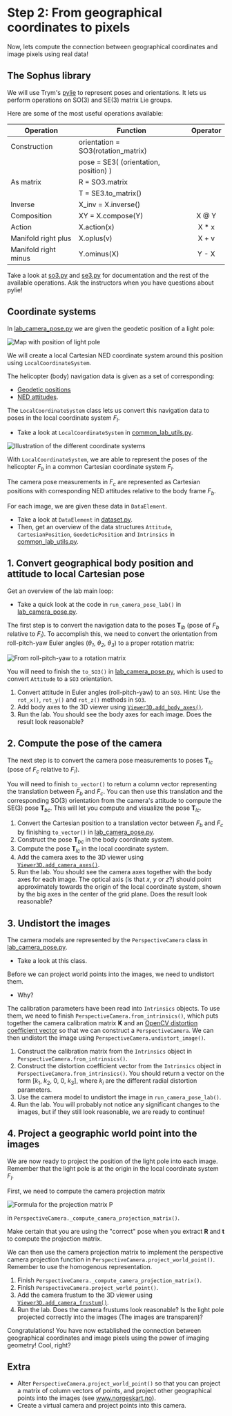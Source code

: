 # Step 2: From geographical coordinates to pixels
Now, lets compute the connection between geographical coordinates and image pixels using real data!

## The Sophus library
We will use Trym's [pylie](https://github.com/tussedrotten/pylie) to represent poses and orientations.
It lets us perform operations on SO(3) and SE(3) matrix Lie groups.

Here are some of the most useful operations available:

| Operation            | Function                              | Operator |
|----------------------|---------------------------------------|:--------:|
| Construction         | orientation = SO3(rotation_matrix)    |          |
|                      | pose = SE3( (orientation, position) ) |          |
| As matrix            | R = SO3.matrix                        |          |
|                      | T = SE3.to_matrix()                   |          |
| Inverse              | X_inv = X.inverse()                   |          |
| Composition          | XY = X.compose(Y)                     |  X @ Y   |
| Action               | X.action(x)                           |  X * x   |
| Manifold right plus  | X.oplus(v)                            |  X + v   |
| Manifold right minus | Y.ominus(X)                           |  Y - X   |

Take a look at [so3.py](https://github.com/tussedrotten/pylie/blob/master/pylie/so3.py) and [se3.py](https://github.com/tussedrotten/pylie/blob/master/pylie/se3.py) for documentation and the rest of the available operations. 
Ask the instructors when you have questions about pylie!

## Coordinate systems
In [lab_camera_pose.py](../lab_camera_pose.py) we are given the geodetic position of a light pole:

![Map with position of light pole](img/light-pole-position.png)

We will create a local Cartesian NED coordinate system around this position using `LocalCoordinateSystem`. 

The helicopter (body) navigation data is given as a set of corresponding:
  - [Geodetic positions](https://en.wikipedia.org/wiki/Geographic_coordinate_system)
  - [NED attitudes](https://en.wikipedia.org/wiki/Axes_conventions#Ground_reference_frames:_ENU_and_NED). 

The `LocalCoordinateSystem` class lets us convert this navigation data to poses in the local coordinate system *F<sub>l</sub>*.
  - Take a look at `LocalCoordinateSystem` in [common_lab_utils.py](../common_lab_utils.py).

![Illustration of the different coordinate systems](img/coordinate_systems.png)

With `LocalCoordinateSystem`, we are able to represent the poses of the helicopter *F<sub>b</sub>* in a common Cartesian coordinate system *F<sub>l</sub>*.

The camera  pose measurements in *F<sub>c</sub>* are represented as Cartesian positions with corresponding NED attitudes relative to the body frame *F<sub>b</sub>*.

For each image, we are given these data in `DataElement`. 
  - Take a look at `DataElement` in [dataset.py](../dataset.py).
  - Then, get an overview of the data structures `Attitude`, `CartesianPosition`, `GeodeticPosition` and `Intrinsics` in [common_lab_utils.py](../common_lab_utils.py).

## 1. Convert geographical body position and attitude to local Cartesian pose
Get an overview of the lab main loop:
  - Take a quick look at the code in `run_camera_pose_lab()` in [lab_camera_pose.py](../lab_camera_pose.py).

The first step is to convert the navigation data to the poses **T**<sub>*lb*</sub> (pose of *F<sub>b</sub>* relative to *F<sub>l</sub>*). 
To accomplish this, we need to convert the orientation from roll-pitch-yaw Euler angles (*&theta;<sub>1</sub>*, *&theta;<sub>2</sub>*, *&theta;<sub>3</sub>*) to a proper rotation matrix:

![From roll-pitch-yaw to a rotation matrix](img/math_euler.png)

You will need to finish the `to_SO3()` in [lab_camera_pose.py](../lab_camera_pose.py), which is used to convert `Attitude` to a `SO3` orientation.
1. Convert attitude in Euler angles (roll-pitch-yaw) to an `SO3`. 
   Hint: Use the `rot_x()`, `rot_y()` and `rot_z()` methods in `SO3`.
2. Add body axes to the 3D viewer using [`Viewer3D.add_body_axes()`](../viewer_3d.py).
3. Run the lab. 
   You should see the body axes for each image.
   Does the result look reasonable?

## 2. Compute the pose of the camera
The next step is to convert the camera pose measurements to poses **T**<sub>*lc*</sub> (pose of *F<sub>c</sub>* relative to *F<sub>l</sub>*).

You will need to finish `to_vector()` to return a column vector representing the translation between *F<sub>b</sub>* and *F<sub>c</sub>*. 
You can then use this translation and the corresponding SO(3) orientation from the camera's attitude to compute the SE(3) pose **T**<sub>*bc*</sub>. 
This will let you compute and visualize the pose **T**<sub>*lc*</sub>.

1. Convert the Cartesian position to a translation vector between *F<sub>b</sub>* and *F<sub>c</sub>* by finishing `to_vector()` in [lab_camera_pose.py](../lab_camera_pose.py).
2. Construct the pose **T**<sub>*bc*</sub> in the body coordinate system.
3. Compute the pose **T**<sub>*lc*</sub> in the local coordinate system.
4. Add the camera axes to the 3D viewer using [`Viewer3D.add_camera_axes()`](../viewer_3d.py).
5. Run the lab.
   You should see the camera axes together with the body axes for each image.
   The optical axis (is that *x*, *y* or *z*?) should point approximately towards the origin of the local coordinate system, shown by the big axes in the center of the grid plane.
   Does the result look reasonable?

## 3. Undistort the images
The camera models are represented by the `PerspectiveCamera` class in [lab_camera_pose.py](../lab_camera_pose.py).
  - Take a look at this class.

Before we can project world points into the images, we need to undistort them.
  - Why?

The calibration parameters have been read into `Intrinsics` objects. 
To use them, we need to finish `PerspectiveCamera.from_intrinsics()`, which puts together the camera calibration matrix **K** and an [OpenCV distortion coefficient vector](https://docs.opencv.org/4.5.5/d9/d0c/group__calib3d.html) so that we can construct a `PerspectiveCamera`.
We can then undistort the image using `PerspectiveCamera.undistort_image()`.

1. Construct the calibration matrix from the `Intrinsics` object in `PerspectiveCamera.from_intrinsics()`.
2. Construct the distortion coefficient vector from the `Intrinsics` object in `PerspectiveCamera.from_intrinsics()`.
   You should return a vector on the form [*k*<sub>1</sub>, *k*<sub>2</sub>, 0, 0, *k*<sub>3</sub>], where *k*<sub>*i*</sub> are the different radial distortion parameters.
3. Use the camera model to undistort the image in `run_camera_pose_lab()`.
4. Run the lab. 
   You will probably not notice any significant changes to the images, but if they still look reasonable, we are ready to continue!

## 4. Project a geographic world point into the images
We are now ready to project the position of the light pole into each image. 
Remember that the light pole is at the origin in the local coordinate system *F<sub>l</sub>*.

First, we need to compute the camera projection matrix

![Formula for the projection matrix P](img/math_proj-matrix.png)

in `PerspectiveCamera._compute_camera_projection_matrix()`. 

Make certain that you are using the "correct" pose when you extract **R** and **t** to compute the projection matrix.

We can then use the camera projection matrix to implement the perspective camera projection function in `PerspectiveCamera.project_world_point()`. 
Remember to use the homogenous representation.

1. Finish `PerspectiveCamera._compute_camera_projection_matrix()`.
2. Finish `PerspectiveCamera.project_world_point()`.
3. Add the camera frustum to the 3D viewer using [`Viewer3D.add_camera_frustum()`](../viewer_3d.py).
4. Run the lab. 
   Does the camera frustums look reasonable? 
   Is the light pole projected correctly into the images (The images are transparen)?
   
Congratulations! 
You have now established the connection between geographical coordinates and image pixels using the power of imaging geometry! 
Cool, right?

## Extra
- Alter `PerspectiveCamera.project_world_point()` so that you can project a matrix of column vectors of points, and project other geographical points into the images (see www.norgeskart.no).
- Create a virtual camera and project points into this camera.
